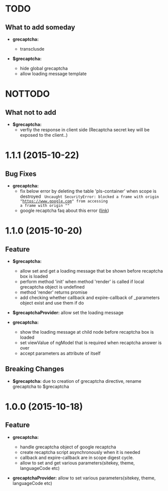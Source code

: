 <a name="TODO"></a>
# TODO

## What to add someday

- **grecaptcha:**
    - transclusde


- **$grecaptcha:**
    - hide global grecaptcha
    - allow loading message template


<a name="NOTTODO"></a>
# NOTTODO

## What not to add

- **$grecaptcha:**
    - verfiy the response in client side (Recaptcha secret key will be exposed to the client..)


<a name="1.1.1"></a>
# 1.1.1 (2015-10-22)

## Bug Fixes

- **grecaptcha:**
    - fix below error by deleting the table 'pls-container' when scope is destroyed
        <code>
            Uncaught SecurityError: blocked a frame with origin "https://www.google.com" 
            from accessing a frame with origin "<your domain>"
        </code>
    - google recaptcha faq about this error ([link](https://developers.google.com/recaptcha/docs/faq#im-getting-an-uncaught-securityerror-blocked-a-frame-with-origin-httpswwwgooglecom-from-accessing-a-frame-with-origin-your-domain-what-should-i-do))
    
<a name="1.1.0"></a>
# 1.1.0 (2015-10-20)

## Feature

- **$grecaptcha:**
    - allow set and get a loading message that be shown before recaptcha box is loaded
    - perform method 'init' when method 'render' is called if local grecaptcha object is undefined
    - method 'render' returns promise
    - add checking whether callback and expire-callback of _parameters object exist and use them if do


- **$grecaptchaProvider:** allow set the loading message


- **grecaptcha:**
    - show the loading message at child node before recaptcha box is loaded
    - set viewValue of ngModel that is required when recaptcha answer is over
    - accept parameters as attribute of itself

## Breaking Changes

- **$grecaptcha:** due to creation of grecaptcha directive, rename grecaptcha to $grecaptcha


<a name="1.0.0"></a>
# 1.0.0 (2015-10-18)

## Feature

- **grecaptcha:**
    - handle grecaptcha object of google recaptcha
    - create recaptcha script asynchronously when it is needed
    - callback and expire-callback are in scope digest cycle.
    - allow to set and get various parameters(sitekey, theme, languageCode etc)


- **grecaptchaProvider:** allow to set various parameters(sitekey, theme, languageCode etc)